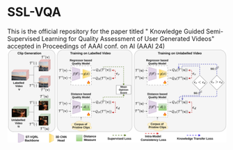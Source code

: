 # SSL-VQA
This is the official repository for the paper titled " Knowledge Guided Semi-Supervised Learning for Quality Assessment of User Generated Videos" accepted in Proceedings of AAAI conf. on AI (AAAI 24)
![VISION](https://github.com/Shankhanil006/SSL-VQA/blob/main/sslvqa.png?raw=true)
